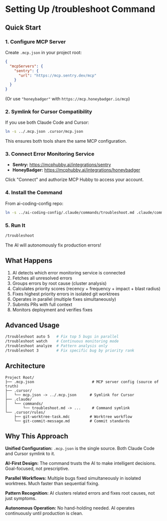 # Setting Up /troubleshoot Command

## Quick Start

### 1. Configure MCP Server

Create `.mcp.json` in your project root:

```json
{
  "mcpServers": {
    "sentry": {
      "url": "https://mcp.sentry.dev/mcp"
    }
  }
}
```

(Or use `"honeybadger"` with `https://mcp.honeybadger.io/mcp`)

### 2. Symlink for Cursor Compatibility

If you use both Claude Code and Cursor:

```bash
ln -s ../.mcp.json .cursor/mcp.json
```

This ensures both tools share the same MCP configuration.

### 3. Connect Error Monitoring Service

- **Sentry:** https://mcphubby.ai/integrations/sentry
- **HoneyBadger:** https://mcphubby.ai/integrations/honeybadger

Click "Connect" and authorize MCP Hubby to access your account.

### 4. Install the Command

From ai-coding-config repo:

```bash
ln -s ../ai-coding-config/.claude/commands/troubleshoot.md .claude/commands/troubleshoot.md
```

### 5. Run It

```bash
/troubleshoot
```

The AI will autonomously fix production errors!

## What Happens

1. AI detects which error monitoring service is connected
2. Fetches all unresolved errors
3. Groups errors by root cause (cluster analysis)
4. Calculates priority scores (recency + frequency + impact + blast radius)
5. Fixes highest priority errors in isolated git worktrees
6. Operates in parallel (multiple fixes simultaneously)
7. Submits PRs with full context
8. Monitors deployment and verifies fixes

## Advanced Usage

```bash
/troubleshoot auto 5   # Fix top 5 bugs in parallel
/troubleshoot watch    # Continuous monitoring mode
/troubleshoot analyze  # Pattern analysis only
/troubleshoot 3        # Fix specific bug by priority rank
```

## Architecture

```
Project Root/
├── .mcp.json                          # MCP server config (source of truth)
├── .cursor/
│   └── mcp.json -> ../.mcp.json      # Symlink for Cursor
├── .claude/
│   └── commands/
│       └── troubleshoot.md -> ...     # Command symlink
└── .cursor/rules/
    ├── git-worktree-task.mdc         # Worktree workflow
    └── git-commit-message.md         # Commit standards
```

## Why This Approach

**Unified Configuration:** `.mcp.json` is the single source. Both Claude Code and Cursor symlink to it.

**AI-First Design:** The command trusts the AI to make intelligent decisions. Goal-focused, not prescriptive.

**Parallel Workflows:** Multiple bugs fixed simultaneously in isolated worktrees. Much faster than sequential fixing.

**Pattern Recognition:** AI clusters related errors and fixes root causes, not just symptoms.

**Autonomous Operation:** No hand-holding needed. AI operates continuously until production is clean.
